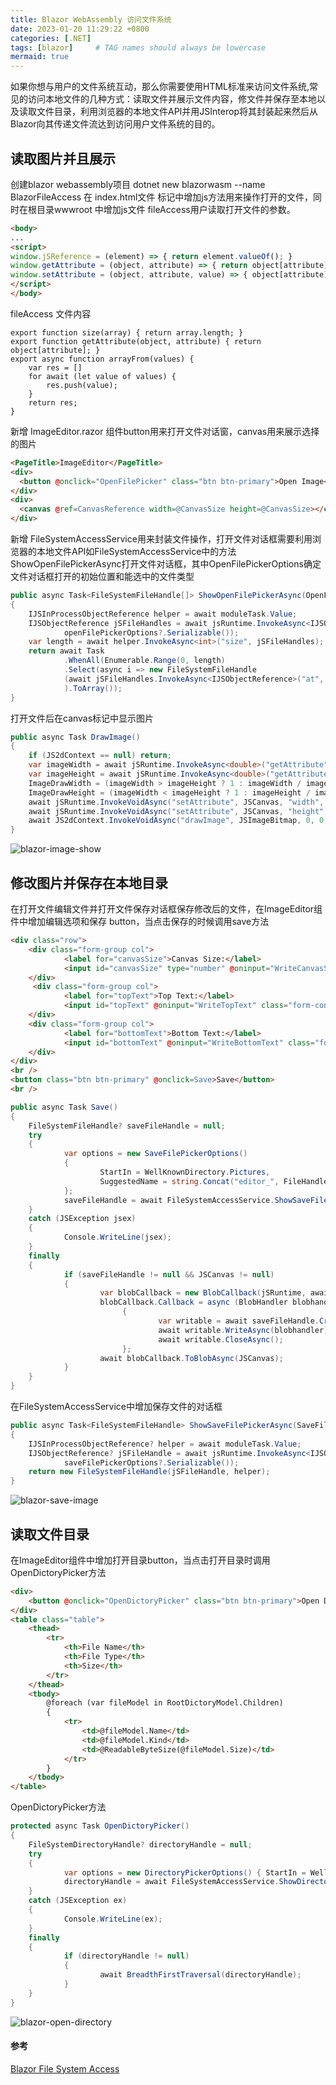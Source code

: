 ```yaml
---
title: Blazor WebAssembly 访问文件系统
date: 2023-01-20 11:29:22 +0800
categories: [.NET]
tags: [blazor]     # TAG names should always be lowercase
mermaid: true
---
```

如果你想与用户的文件系统互动，那么你需要使用HTML标准来访问文件系统,常见的访问本地文件的几种方式：读取文件并展示文件内容，修文件并保存至本地以及读取文件目录，利用浏览器的本地文件API并用JSInterop将其封装起来然后从Blazor向其传递文件流达到访问用户文件系统的目的。
## 读取图片并且展示
创建blazor webassembly项目 dotnet new blazorwasm --name BlazorFileAccess 在 index.html文件 <body>标记中增加js方法用来操作打开的文件，同时在根目录wwwroot 中增加js文件 fileAccess用户读取打开文件的参数。
```HTML
<body>
...
<script>
window.jSReference = (element) => { return element.valueOf(); }
window.getAttribute = (object, attribute) => { return object[attribute]; }
window.setAttribute = (object, attribute, value) => { object[attribute] = value; }
</script>
</body>
```
fileAccess 文件内容
```JS
export function size(array) { return array.length; }
export function getAttribute(object, attribute) { return object[attribute]; }
export async function arrayFrom(values) {
    var res = []
    for await (let value of values) {
        res.push(value);
    }
    return res;
}
```
新增 ImageEditor.razor 组件button用来打开文件对话窗，canvas用来展示选择的图片
```html
<PageTitle>ImageEditor</PageTitle>
<div>
  <button @onclick="OpenFilePicker" class="btn btn-primary">Open Image</button>
</div>
<div>
  <canvas @ref=CanvasReference width=@CanvasSize height=@CanvasSize></canvas>
</div>
```
新增 FileSystemAccessService用来封装文件操作，打开文件对话框需要利用浏览器的本地文件API如FileSystemAccessService中的方法ShowOpenFilePickerAsync打开文件对话框，其中OpenFilePickerOptions确定文件对话框打开的初始位置和能选中的文件类型
```C#
public async Task<FileSystemFileHandle[]> ShowOpenFilePickerAsync(OpenFilePickerOptions? openFilePickerOptions = null)
{
	IJSInProcessObjectReference helper = await moduleTask.Value;
	IJSObjectReference jSFileHandles = await jsRuntime.InvokeAsync<IJSObjectReference>("window.showOpenFilePicker",
			openFilePickerOptions?.Serializable());
	var length = await helper.InvokeAsync<int>("size", jSFileHandles);
	return await Task
			.WhenAll(Enumerable.Range(0, length)
			.Select(async i => new FileSystemFileHandle
			(await jSFileHandles.InvokeAsync<IJSObjectReference>("at", i), helper)
			).ToArray());
}
```
打开文件后在canvas标记中显示图片
```C#
public async Task DrawImage()
{
	if (JS2dContext == null) return;
	var imageWidth = await jSRuntime.InvokeAsync<double>("getAttribute", JSImageBitmap, "width");
	var imageHeight = await jSRuntime.InvokeAsync<double>("getAttribute", JSImageBitmap, "height");
	ImageDrawWidth = (imageWidth > imageHeight ? 1 : imageWidth / imageHeight) * CanvasSize;
	ImageDrawHeight = (imageWidth < imageHeight ? 1 : imageHeight / imageWidth) * CanvasSize;
	await jSRuntime.InvokeVoidAsync("setAttribute", JSCanvas, "width", ImageDrawWidth);
	await jSRuntime.InvokeVoidAsync("setAttribute", JSCanvas, "height", ImageDrawHeight);
	await JS2dContext.InvokeVoidAsync("drawImage", JSImageBitmap, 0, 0, ImageDrawWidth, ImageDrawHeight);
}
```
![blazor-image-show](/assets/img/blazor-image-show.png)

## 修改图片并保存在本地目录
在打开文件编辑文件并打开文件保存对话框保存修改后的文件，在ImageEditor组件中增加编辑选项和保存 button，当点击保存的时候调用save方法
```HTML
<div class="row">
	<div class="form-group col">
			<label for="canvasSize">Canvas Size:</label>
			<input id="canvasSize" type="number" @oninput="WriteCanvasSize" class="form-control" value=@CanvasSize/>
	</div>
	 <div class="form-group col">
			<label for="topText">Top Text:</label>
			<input id="topText" @oninput="WriteTopText" class="form-control" />
	</div>
	<div class="form-group col">
			<label for="bottomText">Bottom Text:</label>
			<input id="bottomText" @oninput="WriteBottomText" class="form-control" />
	</div>
</div>
<br />
<button class="btn btn-primary" @onclick=Save>Save</button>
<br />
```
```C#
public async Task Save()
{
	FileSystemFileHandle? saveFileHandle = null;
	try
	{
			var options = new SaveFilePickerOptions()
			{
					StartIn = WellKnownDirectory.Pictures,
					SuggestedName = string.Concat("editor_", FileHandle.Name)
			};
			saveFileHandle = await FileSystemAccessService.ShowSaveFilePickerAsync(options);
	}
	catch (JSException jsex)
	{
			Console.WriteLine(jsex);
	}
	finally
	{
			if (saveFileHandle != null && JSCanvas != null)
			{
					var blobCallback = new BlobCallback(jSRuntime, await FileSystemAccessService.HelperAsync());
					blobCallback.Callback = async (BlobHandler blobhandler) =>
						 {
								 var writable = await saveFileHandle.CreateWritableAsync();
								 await writable.WriteAsync(blobhandler);
								 await writable.CloseAsync();
						 };
					await blobCallback.ToBlobAsync(JSCanvas);
			}
	}
}
```
在FileSystemAccessService中增加保存文件的对话框
```C#
public async Task<FileSystemFileHandle> ShowSaveFilePickerAsync(SaveFilePickerOptions? saveFilePickerOptions = null)
{
	IJSInProcessObjectReference? helper = await moduleTask.Value;
	IJSObjectReference? jSFileHandle = await jsRuntime.InvokeAsync<IJSObjectReference>("window.showSaveFilePicker",
			saveFilePickerOptions?.Serializable());
	return new FileSystemFileHandle(jSFileHandle, helper);
}
```
![blazor-save-image](/assets/img/blazor-save-image.png)

## 读取文件目录
在ImageEditor组件中增加打开目录button，当点击打开目录时调用OpenDictoryPicker方法
```html
<div>
    <button @onclick="OpenDictoryPicker" class="btn btn-primary">Open Directory</button>
</div>
<table class="table">
    <thead>
        <tr>
            <th>File Name</th>
            <th>File Type</th>
            <th>Size</th>
        </tr>
    </thead>
    <tbody>
        @foreach (var fileModel in RootDictoryModel.Children)
        {
            <tr>
                <td>@fileModel.Name</td>
                <td>@fileModel.Kind</td>
                <td>@ReadableByteSize(@fileModel.Size)</td>
            </tr>
        }
    </tbody>
</table>
```
OpenDictoryPicker方法
```C#
protected async Task OpenDictoryPicker()
{
	FileSystemDirectoryHandle? directoryHandle = null;
	try
	{
			var options = new DirectoryPickerOptions() { StartIn = WellKnownDirectory.Pictures };
			directoryHandle = await FileSystemAccessService.ShowDirectoryPickerAsync(options);
	}
	catch (JSException ex)
	{
			Console.WriteLine(ex);
	}
	finally
	{
			if (directoryHandle != null)
			{
					await BreadthFirstTraversal(directoryHandle);
			}
	}
}
```
![blazor-open-directory](/assets/img/blazor-open-directory.png)

#### 参考
[Blazor File System Access](https://github.com/KristofferStrube/Blazor.FileSystemAccess)
